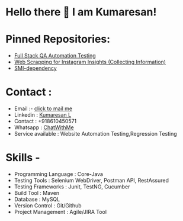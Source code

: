 # Hello there 👋 I am Kumaresan!

<!--
**dev-kumaresan/dev-kumaresan** is a ✨ _special_ ✨ repository because its `README.md` (this file) appears on your GitHub profile.

Here are some ideas to get you started:

- 🔭 I’m currently working on ...
- 
- 👯 I’m looking to collaborate on ...
- 🤔 I’m looking for help with ...
- 💬 Ask me about ...
- 📫 How to reach me: ...
- 😄 Pronouns: ...
- ⚡ Fun fact: ...
-->
<!-- ### Contributions:
 ![my-github-contributions](https://user-images.githubusercontent.com/100152824/164895197-68319e1c-7e8a-4e99-b97c-6358094b4351.jpg) -->
# Pinned Repositories:

* <a href="https://github.com/dev-kumaresan/Full-Stack-QA-Automation-Testing">Full Stack QA Automation Testing</a><br>
* <a href="https://github.com/dev-kumaresan/Insta-Scrapping">Web Scrapping for Instagram Insights (Collecting Information)</a>
* <a href="https://github.com/dev-kumaresan/SMI-Dependency">SMI-dependency</a>
<!-- * <a href="https://github.com/dev-kumaresan/express-from-scratch">express-from-scratch</a><br>
* <a href="https://github.com/dev-kumaresan/css-workflows">css-workflows</a><br>
* <a href="https://github.com/dev-kumaresan/HTML-CSS-JS">HTML-CSS-JS</a><br>
* <a href="https://github.com/dev-kumaresan/shell-scripting">shell-scripting</a> -->
# Contact :
* Email :- <a href="mailto:dev.kumaresanl@gmail.com">click to mail me</a>
* Linkedin : <a href="https://www.linkedin.com/in/kumaresan-l-9209921b1/">Kumaresan L</a>
* Contact : +918610450571
* Whatsapp : <a href="https://wa.me/+917339395354">ChatWithMe</a>
* Service available : Website Automation Testing,Regression Testing
       
# Skills -
* Programming Language : Core-Java
* Testing Tools : Selenium WebDriver, Postman API, RestAssured
* Testing Frameworks : Junit, TestNG, Cucumber
* Build Tool : Maven
* Database : MySQL
* Version Control : Git/Github
* Project Management : Agile/JIRA Tool

<!-- ### Technologies I learned:
* <a href="https://www.cprogramming.com/">C</a>,
<a href="https://www.w3schools.com/java/">Java</a>,
<a href="https://www.w3schools.com/html/">HTML</a>,
<a href="https://www.w3schools.com/js/">JavaScript</a>,
<a href="https://www.w3schools.com/xml/schema_intro.asp">XSD</a>,
<a href="https://www.tutorialspoint.com/NoSQL-Databases">NoSQL</a>,
<a href="https://www.w3schools.com/CPP/default.asp">C++</a>,
<a href="https://docs.python.org/3/tutorial/">Python</a>,
<a href="https://www.w3schools.com/css/">CSS</a>,
<a href="https://www.w3schools.com/xml/">XML</a>,
<a href="https://www.w3schools.com/mySQl/default.asp">MySQL</a>,
<a href="https://expressjs.com/">ExpressJS</a> ... 
 ### Refer me:
🔗 https://linktr.ee/kumaresanl      -->   
